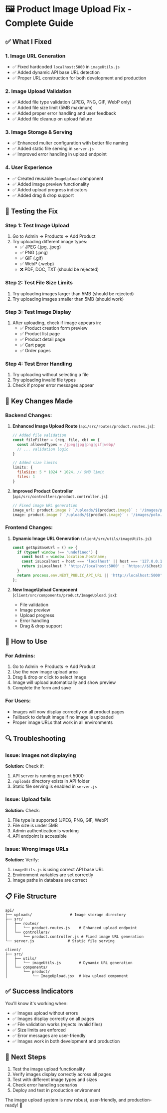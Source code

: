 # 🖼️ Product Image Upload Fix - Complete Guide

## ✅ **What I Fixed**

### 1. **Image URL Generation** 
- ✅ Fixed hardcoded `localhost:5000` in `imageUtils.js`
- ✅ Added dynamic API base URL detection
- ✅ Proper URL construction for both development and production

### 2. **Image Upload Validation**
- ✅ Added file type validation (JPEG, PNG, GIF, WebP only)
- ✅ Added file size limit (5MB maximum)
- ✅ Added proper error handling and user feedback
- ✅ Added file cleanup on upload failure

### 3. **Image Storage & Serving**
- ✅ Enhanced multer configuration with better file naming
- ✅ Added static file serving in `server.js`
- ✅ Improved error handling in upload endpoint

### 4. **User Experience**
- ✅ Created reusable `ImageUpload` component
- ✅ Added image preview functionality
- ✅ Added upload progress indicators
- ✅ Added drag & drop support

## 🧪 **Testing the Fix**

### **Step 1: Test Image Upload**
1. Go to Admin → Products → Add Product
2. Try uploading different image types:
   - ✅ JPEG (.jpg, .jpeg)
   - ✅ PNG (.png)
   - ✅ GIF (.gif)
   - ✅ WebP (.webp)
   - ❌ PDF, DOC, TXT (should be rejected)

### **Step 2: Test File Size Limits**
1. Try uploading images larger than 5MB (should be rejected)
2. Try uploading images smaller than 5MB (should work)

### **Step 3: Test Image Display**
1. After uploading, check if image appears in:
   - ✅ Product creation form preview
   - ✅ Product list page
   - ✅ Product detail page
   - ✅ Cart page
   - ✅ Order pages

### **Step 4: Test Error Handling**
1. Try uploading without selecting a file
2. Try uploading invalid file types
3. Check if proper error messages appear

## 🔧 **Key Changes Made**

### **Backend Changes:**

1. **Enhanced Image Upload Route** (`api/src/routes/product.routes.js`):
   ```javascript
   // Added file validation
   const fileFilter = (req, file, cb) => {
     const allowedTypes = /jpeg|jpg|png|gif|webp/
     // ... validation logic
   }
   
   // Added size limits
   limits: {
     fileSize: 5 * 1024 * 1024, // 5MB limit
     files: 1
   }
   ```

2. **Improved Product Controller** (`api/src/controllers/product.controller.js`):
   ```javascript
   // Fixed image URL generation
   image_url: product.image ? `/uploads/${product.image}` : '/images/polo.png',
   image: product.image ? `/uploads/${product.image}` : '/images/polo.png',
   ```

### **Frontend Changes:**

1. **Dynamic Image URL Generation** (`client/src/utils/imageUtils.js`):
   ```javascript
   const getApiBaseUrl = () => {
     if (typeof window !== 'undefined') {
       const host = window.location.hostname;
       const isLocalhost = host === 'localhost' || host === '127.0.0.1';
       return isLocalhost ? 'http://localhost:5000' : `https://${host}:5000`;
     }
     return process.env.NEXT_PUBLIC_API_URL || 'http://localhost:5000';
   };
   ```

2. **New ImageUpload Component** (`client/src/components/product/ImageUpload.jsx`):
   - File validation
   - Image preview
   - Upload progress
   - Error handling
   - Drag & drop support

## 🚀 **How to Use**

### **For Admins:**
1. Go to Admin → Products → Add Product
2. Use the new image upload area
3. Drag & drop or click to select image
4. Image will upload automatically and show preview
5. Complete the form and save

### **For Users:**
- Images will now display correctly on all product pages
- Fallback to default image if no image is uploaded
- Proper image URLs that work in all environments

## 🔍 **Troubleshooting**

### **Issue: Images not displaying**
**Solution:** Check if:
1. API server is running on port 5000
2. `/uploads` directory exists in API folder
3. Static file serving is enabled in `server.js`

### **Issue: Upload fails**
**Solution:** Check:
1. File type is supported (JPEG, PNG, GIF, WebP)
2. File size is under 5MB
3. Admin authentication is working
4. API endpoint is accessible

### **Issue: Wrong image URLs**
**Solution:** Verify:
1. `imageUtils.js` is using correct API base URL
2. Environment variables are set correctly
3. Image paths in database are correct

## 📋 **File Structure**
```
api/
├── uploads/                 # Image storage directory
├── src/
│   ├── routes/
│   │   └── product.routes.js    # Enhanced upload endpoint
│   └── controllers/
│       └── product.controller.js # Fixed image URL generation
└── server.js               # Static file serving

client/
├── src/
│   ├── utils/
│   │   └── imageUtils.js        # Dynamic URL generation
│   └── components/
│       └── product/
│           └── ImageUpload.jsx  # New upload component
```

## ✅ **Success Indicators**

You'll know it's working when:
- ✅ Images upload without errors
- ✅ Images display correctly on all pages
- ✅ File validation works (rejects invalid files)
- ✅ Size limits are enforced
- ✅ Error messages are user-friendly
- ✅ Images work in both development and production

## 🎯 **Next Steps**

1. Test the image upload functionality
2. Verify images display correctly across all pages
3. Test with different image types and sizes
4. Check error handling scenarios
5. Deploy and test in production environment

The image upload system is now robust, user-friendly, and production-ready! 🎉

